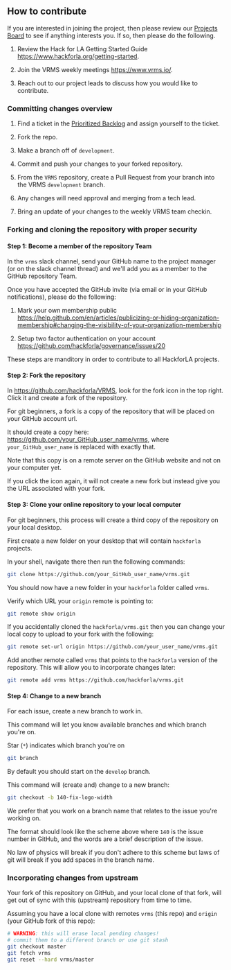 ## How to contribute

If you are interested in joining the project, then please review our [Projects Board](https://github.com/hackforla/VRMS/projects/2) to see if anything interests you. If so, then please do the following.

1. Review the Hack for LA Getting Started Guide https://www.hackforla.org/getting-started.

1. Join the VRMS weekly meetings https://www.vrms.io/.

1. Reach out to our project leads to discuss how you would like to contribute.

### Committing changes overview

1. Find a ticket in the [Prioritized Backlog](https://github.com/hackforla/VRMS/projects/2) and assign yourself to the ticket.

1. Fork the repo.

1. Make a branch off of `development`.

1. Commit and push your changes to your forked repository.

1. From the `VRMS` repository, create a Pull Request from your branch into the VRMS `developnent` branch.

1. Any changes will need approval and merging from a tech lead.

1. Bring an update of your changes to the weekly VRMS team checkin.

### Forking and cloning the repository with proper security

#### Step 1: Become a member of the repository Team

In the `vrms` slack channel, send your GitHub name to the project manager (or on the slack channel thread) and we'll add you as a member to the GitHub repository Team.

Once you have accepted the GitHub invite (via email or in your GitHub notifications), please do the following:

1. Mark your own membership public https://help.github.com/en/articles/publicizing-or-hiding-organization-membership#changing-the-visibility-of-your-organization-membership

1. Setup two factor authentication on your account https://github.com/hackforla/governance/issues/20

These steps are manditory in order to contribute to all HackforLA projects.

#### Step 2: Fork the repository

In https://github.com/hackforla/VRMS, look for the fork icon in the top right. Click it and create a fork of the repository.

For git beginners, a fork is a copy of the repository that will be placed on your GitHub account url.

It should create a copy here: https://github.com/your_GitHub_user_name/vrms, where `your_GitHub_user_name` is replaced with exactly that.

Note that this copy is on a remote server on the GitHub website and not on your computer yet.

If you click the icon again, it will not create a new fork but instead give you the URL associated with your fork.

#### Step 3: Clone your online repository to your local computer

For git beginners, this process will create a third copy of the repository on your local desktop.

First create a new folder on your desktop that will contain `hackforla` projects.

In your shell, navigate there then run the following commands:

```bash
git clone https://github.com/your_GitHub_user_name/vrms.git
```

You should now have a new folder in your `hackforla` folder called `vrms`.

Verify which URL your `origin` remote is pointing to:

```bash
git remote show origin
```

If you accidentally cloned the `hackforla/vrms.git` then you can change your local copy to upload to your fork with the following:

```bash
git remote set-url origin https://github.com/your_user_name/vrms.git
```

Add another remote called `vrms` that points to the `hackforla` version of the repository. This will allow you to incorporate changes later:

```bash
git remote add vrms https://github.com/hackforla/vrms.git
```

#### Step 4: Change to a new branch

For each issue, create a new branch to work in.

This command will let you know available branches and which branch you're on.

Star (`*`) indicates which branch you're on

```bash
git branch
```

By default you should start on the `develop` branch.

This command will (create and) change to a new branch:

```bash
git checkout -b 140-fix-logo-width
```

We prefer that you work on a branch name that relates to the issue you're working on.

The format should look like the scheme above where `140` is the issue number in GitHub, and the words are a brief description of the issue.

No law of physics will break if you don't adhere to this scheme but laws of git will break if you add spaces in the branch name.

### Incorporating changes from upstream

Your fork of this repository on GitHub, and your local clone of that fork, will
get out of sync with this (upstream) repository from time to time.

Assuming you have a local clone with remotes `vrms` (this repo) and `origin`
(your GitHub fork of this repo):

```bash
# WARNING: this will erase local pending changes!
# commit them to a different branch or use git stash
git checkout master
git fetch vrms
git reset --hard vrms/master
```
